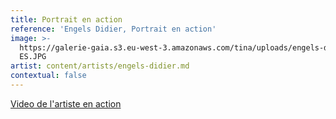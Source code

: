 ```yaml
---
title: Portrait en action
reference: 'Engels Didier, Portrait en action'
image: >-
  https://galerie-gaia.s3.eu-west-3.amazonaws.com/tina/uploads/engels-didier/galerie-gaia-engels-didier-portrait
  ES.JPG
artist: content/artists/engels-didier.md
contextual: false
---
```


[Video de l'artiste en action ](https://youtu.be/CscAchsYCig "Didier Engels en action")

